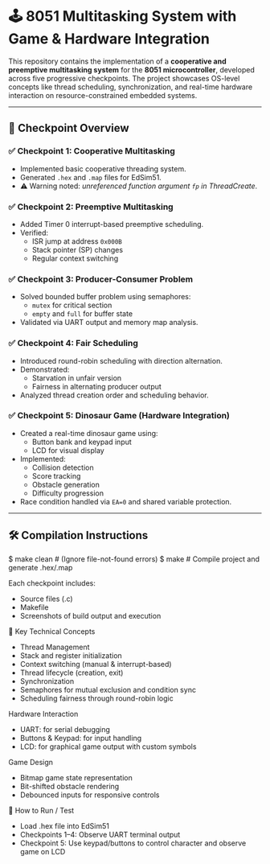 # 🕹️ 8051 Multitasking System with Game & Hardware Integration

This repository contains the implementation of a **cooperative and preemptive multitasking system** for the **8051 microcontroller**, developed across five progressive checkpoints. The project showcases OS-level concepts like thread scheduling, synchronization, and real-time hardware interaction on resource-constrained embedded systems.

---

## 📌 Checkpoint Overview

### ✅ Checkpoint 1: Cooperative Multitasking
- Implemented basic cooperative threading system.
- Generated `.hex` and `.map` files for EdSim51.
- ⚠️ Warning noted: *unreferenced function argument `fp` in ThreadCreate*.

### ✅ Checkpoint 2: Preemptive Multitasking
- Added Timer 0 interrupt-based preemptive scheduling.
- Verified:
  - ISR jump at address `0x000B`
  - Stack pointer (SP) changes
  - Regular context switching

### ✅ Checkpoint 3: Producer-Consumer Problem
- Solved bounded buffer problem using semaphores:
  - `mutex` for critical section
  - `empty` and `full` for buffer state
- Validated via UART output and memory map analysis.

### ✅ Checkpoint 4: Fair Scheduling
- Introduced round-robin scheduling with direction alternation.
- Demonstrated:
  - Starvation in unfair version
  - Fairness in alternating producer output
- Analyzed thread creation order and scheduling behavior.

### ✅ Checkpoint 5: Dinosaur Game (Hardware Integration)
- Created a real-time dinosaur game using:
  - Button bank and keypad input
  - LCD for visual display
- Implemented:
  - Collision detection
  - Score tracking
  - Obstacle generation
  - Difficulty progression
- Race condition handled via `EA=0` and shared variable protection.

---

## 🛠️ Compilation Instructions
$ make clean   # (Ignore file-not-found errors)
$ make         # Compile project and generate .hex/.map

Each checkpoint includes:
- Source files (.c)
- Makefile
- Screenshots of build output and execution

🔑 Key Technical Concepts
- Thread Management
- Stack and register initialization
- Context switching (manual & interrupt-based)
- Thread lifecycle (creation, exit)
- Synchronization
- Semaphores for mutual exclusion and condition sync
- Scheduling fairness through round-robin logic

Hardware Interaction
- UART: for serial debugging
- Buttons & Keypad: for input handling
- LCD: for graphical game output with custom symbols

Game Design
- Bitmap game state representation
- Bit-shifted obstacle rendering
- Debounced inputs for responsive controls

🧪 How to Run / Test
- Load .hex file into EdSim51
- Checkpoints 1–4: Observe UART terminal output
- Checkpoint 5: Use keypad/buttons to control character and observe game on LCD
